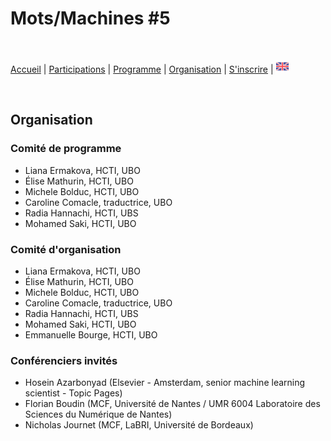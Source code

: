 # Mots/Machines #5

<br>

[Accueil](https://motsmachines.github.io/2023/fr) | [Participations](https://motsmachines.github.io/2023/fr/cfp) | [Programme](https://motsmachines.github.io/2023/fr/program) | [Organisation](https://motsmachines.github.io/2023/fr/orga) | [S'inscrire](https://motsmachines.github.io/2023/fr/registration) | [<img src="EN.png" width="20">](https://motsmachines.github.io/2023/en/orga)

<br>

## Organisation

### Comité de programme
- Liana Ermakova, HCTI, UBO
- Élise Mathurin, HCTI, UBO
- Michele Bolduc, HCTI, UBO
- Caroline Comacle, traductrice, UBO
- Radia Hannachi, HCTI, UBS
- Mohamed Saki, HCTI, UBO

### Comité d'organisation
- Liana Ermakova, HCTI, UBO
- Élise Mathurin, HCTI, UBO
- Michele Bolduc, HCTI, UBO
- Caroline Comacle, traductrice, UBO
- Radia Hannachi, HCTI, UBS
- Mohamed Saki, HCTI, UBO
- Emmanuelle Bourge, HCTI, UBO

### Conférenciers invités
- Hosein Azarbonyad (Elsevier - Amsterdam, senior machine learning scientist - Topic Pages)
- Florian Boudin (MCF, Université de Nantes / UMR 6004 Laboratoire des Sciences du Numérique de Nantes)
- Nicholas Journet (MCF, LaBRI, Université de Bordeaux) 
